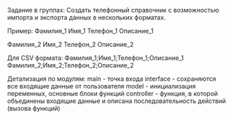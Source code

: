 Задание в группах:
Создать телефонный справочник с возможностью импорта и экспорта данных в нескольких форматах.

Пример:
Фамилия_1
Имя_1
Телефон_1
Описание_1

Фамилия_2
Имя_2
Телефон_2
Описание_2

Для CSV формата:
Фамилия_1;Имя_1;Телефон_1;Описание_1
Фамилия_2;Имя_2;Телефон_2;Описание_2

Детализация по модулям:
main - точка входа
interface - сохраняются все входящие данные от пользователя
model - инициализация переменных, основные блоки функций
controller - функция, в которой объединены входящие данные и описана последовательность действий (вызова функций)
